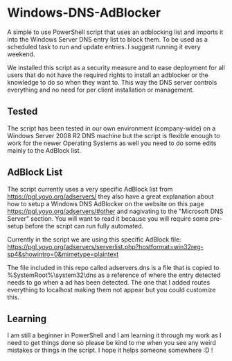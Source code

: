 # Windows-DNS-AdBlocker

A simple to use PowerShell script that uses an adblocking list and imports it into the Windows Server DNS entry list to block them. To be used as a scheduled task to run and update entries. I suggest running it every weekend.

We installed this script as a security measure and to ease deployment for all users that do not have the required rights to install an adblocker or the knowledge to do so when they want to. This way the DNS server controls everything and no need for per client installation or management.

## Tested

The script has been tested in our own environment (company-wide) on a Windows Server 2008 R2 DNS machine but the script is flexible enough to work for the newer Operating Systems as well you need to do some edits mainly to the AdBlock list. 

## AdBlock List

The script currently uses a very specific AdBlock list from https://pgl.yoyo.org/adservers/ they also have a great explanation about how to setup a Windows DNS AdBlocker on the website on this page https://pgl.yoyo.org/adservers/#other and nagivating to the "Microsoft DNS Server" section. You will want to read it because you will require some pre-setup before the script can run fully automated. 

Currently in the script we are using this specific AdBlock file:
https://pgl.yoyo.org/adservers/serverlist.php?hostformat=win32reg-sp4&showintro=0&mimetype=plaintext

The file included in this repo called adservers.dns is a file that is copied to %SystemRoot%\system32\dns as a reference of where the entry detected needs to go when a ad has been detected. The one that I added routes everything to localhost making them not appear but you could customize this.

## Learning

I am still a beginner in PowerShell and I am learning it through my work as I need to get things done so please be kind to me when you see any weird mistakes or things in the script. I hope it helps someone somewhere :D !
